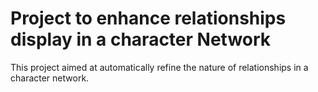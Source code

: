 # Project to enhance relationships display in a character Network

This project aimed at automatically refine the nature of relationships in a character network.
